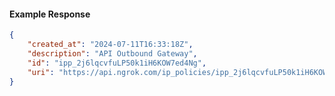 <!-- Code generated for API Clients. DO NOT EDIT. -->

#### Example Response

```json
{
	"created_at": "2024-07-11T16:33:18Z",
	"description": "API Outbound Gateway",
	"id": "ipp_2j6lqcvfuLP50k1iH6KOW7ed4Ng",
	"uri": "https://api.ngrok.com/ip_policies/ipp_2j6lqcvfuLP50k1iH6KOW7ed4Ng"
}
```
